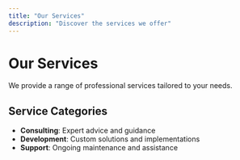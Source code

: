 ```yaml
---
title: "Our Services"
description: "Discover the services we offer"
---
```


# Our Services

We provide a range of professional services tailored to your needs.

## Service Categories

- **Consulting**: Expert advice and guidance
- **Development**: Custom solutions and implementations  
- **Support**: Ongoing maintenance and assistance